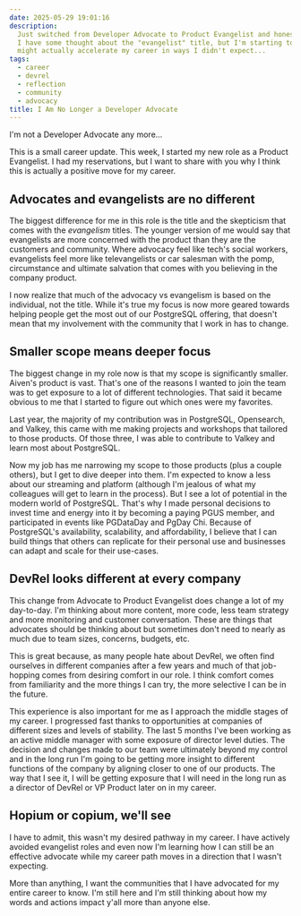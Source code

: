```yaml
---
date: 2025-05-29 19:01:16
description:
  Just switched from Developer Advocate to Product Evangelist and honestly,
  I have some thought about the "evangelist" title, but I'm starting to see why this move
  might actually accelerate my career in ways I didn't expect...
tags:
  - career
  - devrel
  - reflection
  - community
  - advocacy
title: I Am No Longer a Developer Advocate
---
```


I'm not a Developer Advocate any more...

This is a small career update. This week, I started my new role as a Product Evangelist. I had my reservations, but I want to share with you why I think this is actually a positive move for my career.

## Advocates and evangelists are no different

The biggest difference for me in this role is the title and the skepticism that comes with the _evangelism_ titles. The younger version of me would say that evangelists are more concerned with the product than they are the customers and community. Where advocacy feel like tech's social workers, evangelists feel more like televangelists or car salesman with the pomp, circumstance and ultimate salvation that comes with you believing in the company product.

I now realize that much of the advocacy vs evangelism is based on the individual, not the title. While it's true my focus is now more geared towards helping people get the most out of our PostgreSQL offering, that doesn't mean that my involvement with the community that I work in has to change.

## Smaller scope means deeper focus

The biggest change in my role now is that my scope is significantly smaller. Aiven's product is vast. That's one of the reasons I wanted to join the team was to get exposure to a lot of different technologies. That said it became obvious to me that I started to figure out which ones were my favorites.

Last year, the majority of my contribution was in PostgreSQL, Opensearch, and Valkey, this came with me making projects and workshops that tailored to those products. Of those three, I was able to contribute to Valkey and learn most about PostgreSQL.

Now my job has me narrowing my scope to those products (plus a couple others), but I get to dive deeper into them. I'm expected to know a less about our streaming and platform (although I'm jealous of what my colleagues will get to learn in the process). But I see a lot of potential in the modern world of PostgreSQL. That's why I made personal decisions to invest time and energy into it by becoming a paying PGUS member, and participated in events like PGDataDay and PgDay Chi. Because of PostgreSQL's availability, scalability, and affordability, I believe that I can build things that others can replicate for their personal use and businesses can adapt and scale for their use-cases.

## DevRel looks different at every company

This change from Advocate to Product Evangelist does change a lot of my day-to-day. I'm thinking about more content, more code, less team strategy and more monitoring and customer conversation. These are things that advocates should be thinking about but sometimes don't need to nearly as much due to team sizes, concerns, budgets, etc.

This is great because, as many people hate about DevRel, we often find ourselves in different companies after a few years and much of that job-hopping comes from desiring comfort in our role. I think comfort comes from familiarity and the more things I can try, the more selective I can be in the future.

This experience is also important for me as I approach the middle stages of my career. I progressed fast thanks to opportunities at companies of different sizes and levels of stability. The last 5 months I've been working as an active middle manager with some exposure of director level duties. The decision and changes made to our team were ultimately beyond my control and in the long run I'm going to be getting more insight to different functions of the company by aligning closer to one of our products. The way that I see it, I will be getting exposure that I will need in the long run as a director of DevRel or VP Product later on in my career.

## Hopium or copium, we'll see

I have to admit, this wasn't my desired pathway in my career. I have actively avoided evangelist roles and even now I'm learning how I can still be an effective advocate while my career path moves in a direction that I wasn't expecting.

More than anything, I want the communities that I have advocated for my entire career to know. I'm still here and I'm still thinking about how my words and actions impact y'all more than anyone else.
